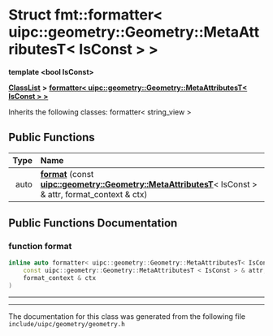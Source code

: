 

# Struct fmt::formatter&lt; uipc::geometry::Geometry::MetaAttributesT&lt; IsConst &gt; &gt;

**template &lt;bool IsConst&gt;**



[**ClassList**](annotated.md) **>** [**formatter&lt; uipc::geometry::Geometry::MetaAttributesT&lt; IsConst &gt; &gt;**](structfmt_1_1formatter_3_01uipc_1_1geometry_1_1_geometry_1_1_meta_attributes_t_3_01_is_const_01_4_01_4.md)








Inherits the following classes: formatter< string_view >


































## Public Functions

| Type | Name |
| ---: | :--- |
|  auto | [**format**](#function-format) (const [**uipc::geometry::Geometry::MetaAttributesT**](classuipc_1_1geometry_1_1_geometry_1_1_meta_attributes_t.md)&lt; IsConst &gt; & attr, format\_context & ctx) <br> |




























## Public Functions Documentation




### function format 

```C++
inline auto formatter< uipc::geometry::Geometry::MetaAttributesT< IsConst > >::format (
    const uipc::geometry::Geometry::MetaAttributesT < IsConst > & attr,
    format_context & ctx
) 
```




<hr>

------------------------------
The documentation for this class was generated from the following file `include/uipc/geometry/geometry.h`

